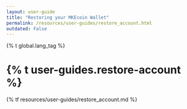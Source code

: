 ```yaml
---
layout: user-guide
title: "Restoring your MKEcoin Wallet"
permalink: /resources/user-guides/restore_account.html
outdated: False
---
```


{% t global.lang_tag %}
<h1>{% t user-guides.restore-account %}</h1>
{% tf resources/user-guides/restore_account.md %}

